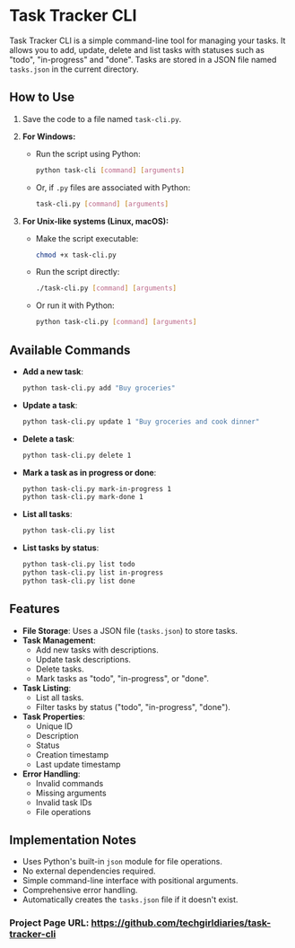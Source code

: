 # Task Tracker CLI

Task Tracker CLI is a simple command-line tool for managing your tasks. It allows you to add, update, delete and list tasks with statuses such as "todo", "in-progress" and "done". Tasks are stored in a JSON file named `tasks.json` in the current directory.

## How to Use

1. Save the code to a file named `task-cli.py`.

2. **For Windows:**
   - Run the script using Python:

     ```bash
     python task-cli [command] [arguments]
     ```

   - Or, if `.py` files are associated with Python:

     ```bash
     task-cli.py [command] [arguments]
     ```

3. **For Unix-like systems (Linux, macOS):**
   - Make the script executable:

     ```bash
     chmod +x task-cli.py
     ```

   - Run the script directly:

     ```bash
     ./task-cli.py [command] [arguments]
     ```

   - Or run it with Python:

     ```bash
     python task-cli.py [command] [arguments]
     ```

## Available Commands

- **Add a new task**:

  ```bash
  python task-cli.py add "Buy groceries"
  ```

- **Update a task**:

  ```bash
  python task-cli.py update 1 "Buy groceries and cook dinner"
  ```

- **Delete a task**:

  ```bash
  python task-cli.py delete 1
  ```

- **Mark a task as in progress or done**:

  ```bash
  python task-cli.py mark-in-progress 1
  python task-cli.py mark-done 1
  ```

- **List all tasks**:

  ```bash
  python task-cli.py list
  ```

- **List tasks by status**:

  ```bash
  python task-cli.py list todo
  python task-cli.py list in-progress
  python task-cli.py list done
  ```

## Features

- **File Storage**: Uses a JSON file (`tasks.json`) to store tasks.
- **Task Management**:
  - Add new tasks with descriptions.
  - Update task descriptions.
  - Delete tasks.
  - Mark tasks as "todo", "in-progress", or "done".
- **Task Listing**:
  - List all tasks.
  - Filter tasks by status ("todo", "in-progress", "done").
- **Task Properties**:
  - Unique ID
  - Description
  - Status
  - Creation timestamp
  - Last update timestamp
- **Error Handling**:
  - Invalid commands
  - Missing arguments
  - Invalid task IDs
  - File operations

## Implementation Notes

- Uses Python's built-in `json` module for file operations.
- No external dependencies required.
- Simple command-line interface with positional arguments.
- Comprehensive error handling.
- Automatically creates the `tasks.json` file if it doesn't exist.

### Project Page URL: https://github.com/techgirldiaries/task-tracker-cli
